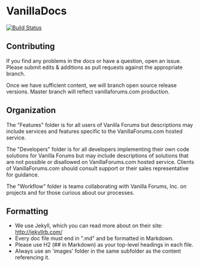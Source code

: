 # VanillaDocs

[![Build Status](http://img.shields.io/travis/vanilla/vanilladocs/master.svg?style=flat)](https://travis-ci.org/vanilla/vanilladocs)

## Contributing

If you find any problems in the docs or have a question, open an issue. Please submit edits & additions as pull requests against the appropriate branch.

Once we have sufficient content, we will branch open source release versions. Master branch will reflect vanillaforums.com production.

## Organization

The "Features" folder is for all users of Vanilla Forums but descriptions may include services and features specific to the VanillaForums.com hosted service.

The "Developers" folder is for all developers implementing their own code solutions for Vanilla Forums but may include descriptions of solutions that are not possible or disallowed on VanillaForums.com hosted service. Clients of VanillaForums.com should consult support or their sales representative for guidance.

The "Workflow" folder is teams collaborating with Vanilla Forums, Inc. on projects and for those curious about our processes.

## Formatting

* We use Jekyll, which you can read more about on their site: http://jekyllrb.com/
* Every doc file must end in ".md" and be formatted in Markdown.
* Please use H2 (## in Markdown) as your top-level headings in each file.
* Always use an 'images' folder in the same subfolder as the content referencing it.
